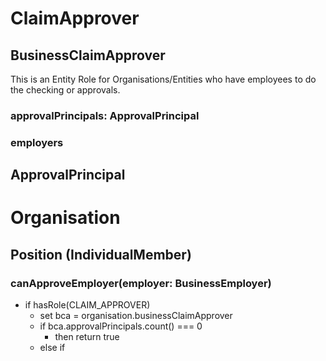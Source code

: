 # ClaimApprover
## BusinessClaimApprover
This is an Entity Role for Organisations/Entities who have employees to do the checking or approvals.
### approvalPrincipals: ApprovalPrincipal

### employers

## ApprovalPrincipal

# Organisation
## Position (IndividualMember)
### canApproveEmployer(employer: BusinessEmployer)
- if hasRole(CLAIM_APPROVER)
    -  set bca = organisation.businessClaimApprover
    - if bca.approvalPrincipals.count() === 0 
        - then return true
    - else if  
